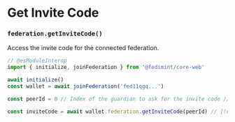 # Get Invite Code

### `federation.getInviteCode()`

Access the invite code for the connected federation.

```ts twoslash
// @esModuleInterop
import { initialize, joinFederation } from '@fedimint/core-web'

await initialize()
const wallet = await joinFederation('fed11qgq...')

const peerId = 0 // Index of the guardian to ask for the invite code // [!code focus]

const inviteCode = await wallet.federation.getInviteCode(peerId) // [!code focus]
```
